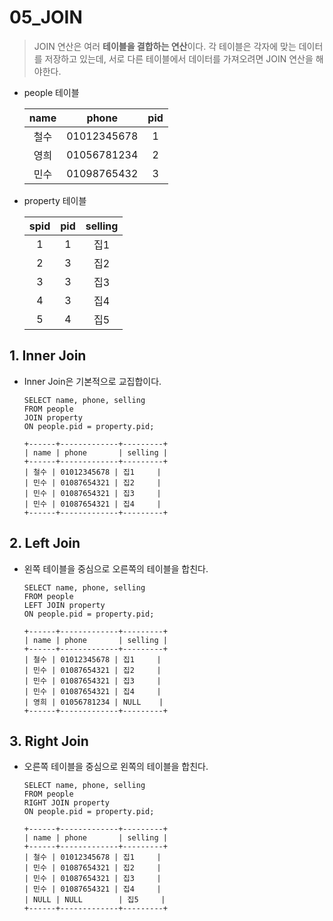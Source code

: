 # 05_JOIN

> JOIN 연산은 여러 **테이블을 결합하는 연산**이다. 각 테이블은 각자에 맞는 데이터를 저장하고 있는데, 서로 다른 테이블에서 데이터를 가져오려면 JOIN 연산을 해야한다.

- people 테이블

  | name |    phone    | pid  |
  | :--: | :---------: | :--: |
  | 철수 | 01012345678 |  1   |
  | 영희 | 01056781234 |  2   |
  | 민수 | 01098765432 |  3   |

- property 테이블

  | spid | pid  | selling |
  | :--: | :--: | :-----: |
  |  1   |  1   |   집1   |
  |  2   |  3   |   집2   |
  |  3   |  3   |   집3   |
  |  4   |  3   |   집4   |
  |  5   |  4   |   집5   |

## 1. Inner Join

- Inner Join은 기본적으로 교집합이다.

  ```mysql
  SELECT name, phone, selling 
  FROM people 
  JOIN property 
  ON people.pid = property.pid;
  ```

  ```
  +------+-------------+---------+
  | name | phone       | selling |
  +------+-------------+---------+
  | 철수 | 01012345678 | 집1     |
  | 민수 | 01087654321 | 집2     |
  | 민수 | 01087654321 | 집3     |
  | 민수 | 01087654321 | 집4     |
  +------+-------------+---------+
  ```

## 2. Left Join

- 왼쪽 테이블을 중심으로 오른쪽의 테이블을 합친다.

  ```mysql
  SELECT name, phone, selling 
  FROM people 
  LEFT JOIN property 
  ON people.pid = property.pid;
  ```

  ```
  +------+-------------+---------+
  | name | phone       | selling |
  +------+-------------+---------+
  | 철수 | 01012345678 | 집1     |
  | 민수 | 01087654321 | 집2     |
  | 민수 | 01087654321 | 집3     |
  | 민수 | 01087654321 | 집4     |
  | 영희 | 01056781234 | NULL    |
  +------+-------------+---------+
  ```

## 3. Right Join

- 오른쪽 테이블을 중심으로 왼쪽의 테이블을 합친다.

  ```mysql
  SELECT name, phone, selling
  FROM people
  RIGHT JOIN property
  ON people.pid = property.pid;
  ```

  ```
  +------+-------------+---------+
  | name | phone       | selling |
  +------+-------------+---------+
  | 철수 | 01012345678 | 집1     |
  | 민수 | 01087654321 | 집2     |
  | 민수 | 01087654321 | 집3     |
  | 민수 | 01087654321 | 집4     |
  | NULL | NULL        | 집5     |
  +------+-------------+---------+
  ```





